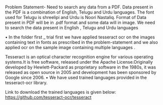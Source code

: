 
Problem Statement- Need to search any data from a PDF. Data present in the PDF is a combination of English, Telugu  and Urdu languages. The font used for Telugu is shreelipi and Urdu is Noori Nastaliq. Format of Data present in PDF will be  in .pdf format and some data will in image. We need to search the data present in English , Telugu and Urdu languages 

•	In the folder  first _ trial  first we have applied tesseract ocr  on the images containing text in fonts as prescribed in the problem-statement and we also applied ocr on the sample image containing  multiple languages .

Tesseract is an optical character recognition engine for various operating systems.It is free software, released under the Apache License.Originally developed by Hewlett-Packard as proprietary software in the 1980s, it was released as open source in 2005 and development has been sponsored by Google since 2006.
•	We have used trained languages provided in the tesseract-ocr library.

Link to download the trained languages is given below:
https://github.com/tesseract-ocr/tesseract
